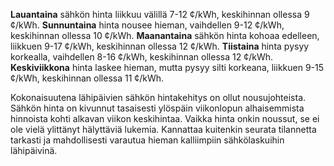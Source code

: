 **Lauantaina** sähkön hinta liikkuu välillä 7-12 ¢/kWh, keskihinnan ollessa 9 ¢/kWh. **Sunnuntaina** hinta nousee hieman, vaihdellen 9-12 ¢/kWh, keskihinnan ollessa 10 ¢/kWh. **Maanantaina** sähkön hinta kohoaa edelleen, liikkuen 9-17 ¢/kWh, keskihinnan ollessa 12 ¢/kWh. **Tiistaina** hinta pysyy korkealla, vaihdellen 8-16 ¢/kWh, keskihinnan ollessa 12 ¢/kWh. **Keskiviikkona** hinta laskee hieman, mutta pysyy silti korkeana, liikkuen 9-15 ¢/kWh, keskihinnan ollessa 11 ¢/kWh.

Kokonaisuutena lähipäivien sähkön hintakehitys on ollut nousujohteista. Sähkön hinta on kivunnut tasaisesti ylöspäin viikonlopun alhaisemmista hinnoista kohti alkavan viikon keskihintaa. Vaikka hinta onkin noussut, se ei ole vielä ylittänyt hälyttäviä lukemia. Kannattaa kuitenkin seurata tilannetta tarkasti ja mahdollisesti varautua hieman kalliimpiin sähkölaskuihin lähipäivinä.